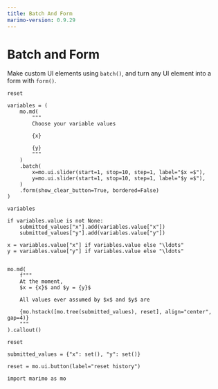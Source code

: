 ```yaml
---
title: Batch And Form
marimo-version: 0.9.29
---
```


# Batch and Form
<!---->
Make custom UI elements using `batch()`, and turn any UI element
into a form with `form()`.

```{.python.marimo}
reset

variables = (
    mo.md(
        """
        Choose your variable values

        {x}

        {y}
        """
    )
    .batch(
        x=mo.ui.slider(start=1, stop=10, step=1, label="$x =$"),
        y=mo.ui.slider(start=1, stop=10, step=1, label="$y =$"),
    )
    .form(show_clear_button=True, bordered=False)
)

variables
```

```{.python.marimo}
if variables.value is not None:
    submitted_values["x"].add(variables.value["x"])
    submitted_values["y"].add(variables.value["y"])

x = variables.value["x"] if variables.value else "\ldots"
y = variables.value["y"] if variables.value else "\ldots"


mo.md(
    f"""
    At the moment,
    $x = {x}$ and $y = {y}$

    All values ever assumed by $x$ and $y$ are

    {mo.hstack([mo.tree(submitted_values), reset], align="center", gap=4)}
    """
).callout()
```

```{.python.marimo}
reset

submitted_values = {"x": set(), "y": set()}
```

```{.python.marimo}
reset = mo.ui.button(label="reset history")
```

```{.python.marimo}
import marimo as mo
```